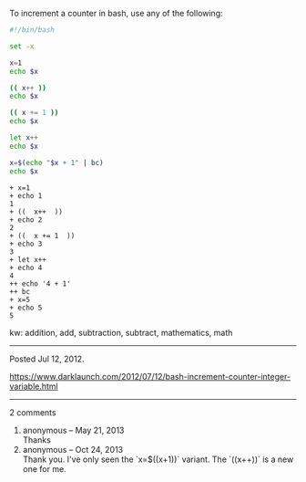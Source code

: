 To increment a counter in bash, use any of the following:

```sh
#!/bin/bash

set -x

x=1
echo $x

(( x++ ))
echo $x

(( x += 1 ))
echo $x

let x++
echo $x

x=$(echo "$x + 1" | bc)
echo $x
```

```
+ x=1
+ echo 1
1
+ ((  x++  ))
+ echo 2
2
+ ((  x += 1  ))
+ echo 3
3
+ let x++
+ echo 4
4
++ echo '4 + 1'
++ bc
+ x=5
+ echo 5
5
```

kw: addition, add, subtraction, subtract, mathematics, math

---

Posted Jul 12, 2012.

https://www.darklaunch.com/2012/07/12/bash-increment-counter-integer-variable.html

---

2 comments

<ol>
    <li>
        <div>
            anonymous &ndash; May 21, 2013
            <div>
Thanks
            </div>
        </div>
    </li>
    <li>
        <div>
            anonymous &ndash; Oct 24, 2013
            <div>
Thank you. I've only seen the `x=$((x+1))` variant. The `((x++))` is a new one for me.
            </div>
        </div>
    </li>
</ol>
